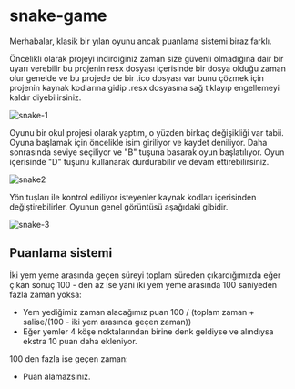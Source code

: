 # snake-game

Merhabalar, klasik bir yılan oyunu ancak puanlama sistemi biraz farklı.

Öncelikli olarak projeyi indirdiğiniz zaman size güvenli olmadığına dair bir uyarı verebilir bu projenin resx dosyası içerisinde bir dosya olduğu zaman olur genelde 
ve bu projede de bir .ico dosyası var bunu çözmek için projenin kaynak kodlarına gidip .resx dosyasına sağ tıklayıp engellemeyi kaldır diyebilirsiniz.

![snake-1](https://user-images.githubusercontent.com/79106716/235342607-4c300e12-e934-4c49-8ffe-315508c1e42e.png)


Oyunu bir okul projesi olarak yaptım, o yüzden birkaç değişikliği var tabii. Oyuna başlamak için öncelikle isim giriliyor ve kaydet deniliyor. Daha sonrasında seviye
seçiliyor ve "B" tuşuna basarak oyun başlatılıyor. Oyun içerisinde "D" tuşunu kullanarak durdurabilir ve devam ettirebilirsiniz.

![snake2](https://user-images.githubusercontent.com/79106716/235342697-aef21859-e193-4dc1-807e-fd504410e071.png)

Yön tuşları ile kontrol ediliyor isteyenler kaynak kodları içerisinden değiştirebilirler. Oyunun genel görüntüsü aşağıdaki gibidir.

![snake-3](https://user-images.githubusercontent.com/79106716/235342724-493c0b51-fdf0-4dfb-827e-6192f65849d6.png)


## Puanlama sistemi

İki yem yeme arasında geçen süreyi toplam süreden çıkardığımızda eğer çıkan sonuç 100 - den az ise yani iki yem yeme arasında 100 saniyeden fazla zaman yoksa: 
 - Yem yediğimiz zaman alacağımız puan 100 /  (toplam zaman + salise/(100 - iki yem arasında geçen zaman))
 - Eğer yemler 4 köşe noktalarından birine denk geldiyse ve alındıysa ekstra 10 puan daha ekleniyor.

100 den fazla ise geçen zaman:
 - Puan alamazsınız.
